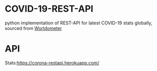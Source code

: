 # COVID-19-REST-API
python implementation of REST-API for latest COVID-19 stats globally, sourced from [Worldometer](https://www.worldometers.info/coronavirus/)
# API
Stats:https://corona-restapi.herokuapp.com/
